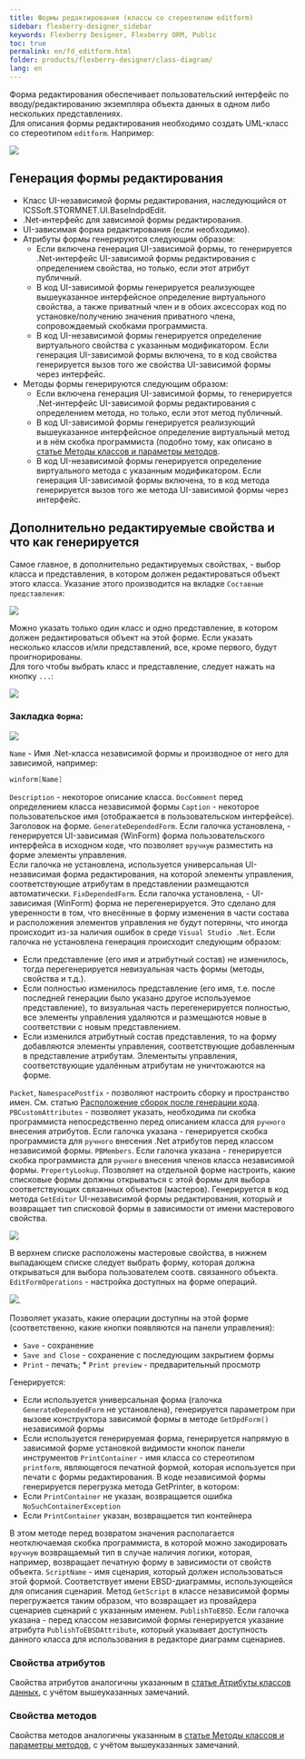```yaml
---
title: Формы редактирования (классы со стереотипом editform)
sidebar: flexberry-designer_sidebar
keywords: Flexberry Designer, Flexberry ORM, Public
toc: true
permalink: en/fd_editform.html
folder: products/flexberry-designer/class-diagram/
lang: en
---
```


Форма редактирования обеспечивает пользовательский интерфейс по вводу/редактированию экземпляра объекта данных в одном либо нескольких представлениях.  
Для описания формы редактирования необходимо создать UML-класс со стереотипом `editform`. Например:

![](/images/pages/products/flexberry-designer/class-diagram/editform.png)

## Генерация формы редактирования

* Класс UI-независимой формы редактирования, наследующийся от ICSSoft.STORMNET.UI.BaseIndpdEdit. 
* .Net-интерфейс для зависимой формы редактирования. 
* UI-зависимая форма редактирования (если необходимо). 
* Атрибуты формы генерируются следующим образом: 
    * Если включена генерация UI-зависимой формы, то генерируется .Net-интерфейс UI-зависимой формы редактирования с определением свойства, но только, если этот атрибут публичный. 
    * В код UI-зависимой формы генерируется реализующее вышеуказанное интерфейсное определение виртуального свойства, а также приватный член и в обоих аксессорах код по установке/получению значения приватного члена, сопровождаемый скобками программиста. 
    * В код UI-независимой формы генерируется определение виртуального свойства с указанным модификатором. Если генерация  UI-зависимой формы включена, то в код свойства генерируется вызов того же свойства UI-зависимой формы через интерфейс. 
* Методы формы генерируются следующим образом: 
    * Если включена генерация UI-зависимой формы, то генерируется .Net-интерфейс UI-зависимой формы редактирования с определением метода, но только, если этот метод публичный. 
    * В код UI-зависимой формы генерируется реализующий вышеуказанное интерфейсное определение виртуальный метод и в нём скобка программиста (подобно тому, как описано в [статье Методы классов и параметры методов](fd_methods-parameters.html).
    * В код UI-независимой формы генерируется определение виртуального метода с указанным модификатором. Если генерация UI-зависимой формы включена, то в код метода генерируется вызов того же метода UI-зависимой формы через интерфейс. 

## Дополнительно редактируемые свойства и что как генерируется

Самое главное, в дополнительно редактируемых свойствах, - выбор класса и представления, в котором должен редактироваться объект этого класса. Указание этого производится на вкладке `Составные представления`:

![](/images/pages/products/flexberry-designer/class-diagram/editformviews.jpg)

Можно указать только один класс и одно представление, в котором должен редактироваться объект на этой форме. Если указать несколько классов и/или представлений, все, кроме первого, будут проигнорированы.  
Для того чтобы выбрать класс и представление, следует нажать на кнопку `...`:

![](/images/pages/products/flexberry-designer/class-diagram/view-sel.jpg)

### Закладка `Форма`:

![](/images/pages/products/flexberry-designer/class-diagram/editformprops.jpg)

`Name` - Имя .Net-класса независимой формы и производное от него для зависимой, например: 

```csharp
winform[Name]
```

`Description` - некоторое описание класса. `DocComment` перед определением класса независимой формы
`Caption` - некоторое пользовательское имя (отображается в пользовательском интерфейсе). Заголовок на форме.
`GenerateDependedForm`. Если галочка установлена, - генерируется UI-зависимая (WinForm) форма пользовательского интерфейса в исходном коде, что позволяет `вручную` разместить на форме элементы управления.  
Если галочка не установлена, используется универсальная UI-независимая форма редактирования, на которой элементы управления, соответствующие атрибутам в представлении размещаются автоматически.
`FixDependedForm`. Если галочка установлена, - UI-зависимая (WinForm) форма не перегенерируется. Это сделано для уверенности в том, что внесённые в форму изменения в части состава и расположения элементов управления не будут потеряны, что иногда происходит из-за наличия ошибок в среде `Visual Studio .Net`.  Если галочка не установлена генерация происходит следующим образом:

* Если представление (его имя и атрибутный состав) не изменилось, тогда перегенерируется невизуальная часть формы (методы, свойства и т.д.). 
* Если полностью изменилось представление (его имя, т.е. после последней генерации было указано другое используемое представление), то визуальная часть перегенерируется полностью, все элементы управления удаляются и размещаются новые в соответствии с новым представлением. 
* Если изменился атрибутный состав представления, то на форму добавляются элементы управления, соответствующие добавленным в представление атрибутам. Элементыты управления, соответствующие удалённым атрибутам не уничтожаются на форме. 

`Packet`, `NamespacePostfix` - позволяют настроить сборку и пространство имен. См. статью [Расположение сборок после генерации кода](fo_location-assembly-after-code-generation.html).
`PBCustomAttributes` - позволяет указать, необходима ли скобка программиста непосредственно перед описанием класса для `ручного` внесения атрибутов. Если галочка указана - генерируется скобка программиста для `ручного` внесения .Net атрибутов перед классом независимой формы.
`PBMembers`. Если галочка указана - генерируется скобка программиста для `ручного` внесения членов класса независимой формы.
`PropertyLookup`. Позволяет на отдельной форме настроить, какие списковые формы должны открываться с этой формы для выбора соответствующих связанных объектов (мастеров). Генерируется в код метода `GetEditor` UI-независимой формы редактирования, который и возвращает тип списковой формы в зависимости от имени мастерового свойства.

![](/images/pages/products/flexberry-designer/class-diagram/propertylookup.jpg)

В верхнем списке расположены мастеровые свойства, в нижнем выпадающем списке следует выбрать форму, которая должна открываться для выбора пользователем соотв. связанного объекта.
`EditFormOperations` - настройка доступных на форме операций.

![](/images/pages/products/flexberry-designer/class-diagram/editformoperations.jpg).

Позволяет указать, какие операции доступны на этой форме (соответственно, какие кнопки появляются на панели управления):

* `Save` - сохранение
* `Save and Close` - сохранение с последующим закрытием формы
* `Print` - печать; * `Print preview` - предварительный просмотр

Генерируется:

* Если используется универсальная форма (галочка `GenerateDependedForm` не установлена), генерируется параметром при вызове конструктора зависимой формы в методе `GetDpdForm()` независимой формы
* Если используется генерируемая форма, генерируется напрямую в зависимой форме установкой видимости кнопок панели инструментов 
`PrintContainer` - имя класса со стереотипом `printform`, являющегося печатной формой, которая используется при печати с формы редактирования. В коде независимой формы генерируется перегрузка метода GetPrinter, в котором:
* Если `PrintContainer` не указан, возвращается ошибка `NoSuchContainerException`
* Если `PrintContainer` указан, возвращается тип контейнера

В этом методе перед возвратом значения располагается неотключаемая скобка программиста, в которой можно закодировать `вручную` возвращаемый тип в случае наличия логики, которая, например, возвращает печатную форму в зависимости от свойств объекта.
`ScriptName` - имя сценария, который должен использоваться этой формой. Соответствует имени EBSD-диаграммы, использующейся для описания сценария. Метод `GetScript` в классе независимой формы перегружается таким образом, что возвращает из провайдера сценариев сценарий с указанным именем. 
`PublishToEBSD`. Если галочка указана - перед классом независимой формы генерируется указание атрибута `PublishToEBSDAttribute`, который указывает доступность данного класса для использования в редакторе диаграмм сценариев.

### Свойства атрибутов

Свойства атрибутов аналогичны указанным в [статье Атрибуты классов данных](fo_attributes-class-data.html), с учётом вышеуказанных замечаний.

### Свойства методов

Свойства методов аналогичны указанным в [статье Методы классов и параметры методов](fd_methods-parameters.html), с учётом вышеуказанных замечаний.
